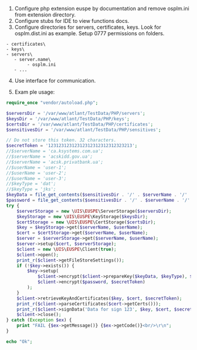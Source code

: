 1. Configure php extension euspe by documentation and remove osplm.ini from extension directory. 
2. Configure stubs for IDE to view functions docs.
3. Configure directories for servers, certificates, keys. 
   Look for osplm.dist.ini as example.
   Setup 0777 permissions on folders.
```
- certificates\
- keys\
- servers\
   - server.name\
        - osplm.ini
   - ...
```
4. Use interface for communication.

5. Exam ple usage:
```php
require_once "vendor/autoload.php";

$serversDir = '/var/www/atlant/TestData/PHP/servers';
$keysDir = '/var/www/atlant/TestData/PHP/keys';
$certsDir = '/var/www/atlant/TestData/PHP/certificates';
$sensitivesDir = '/var/www/atlant/TestData/PHP/sensitives';

// Do not store this token. 32 characters.
$secretToken = '12312312312312312312312312323213';
//$serverName = 'ca.ksystems.com.ua';
//$serverName = 'acskidd.gov.ua';
//$serverName = 'acsk.privatbank.ua';
//$userName = 'user-1';
//$userName = 'user-2';
//$userName = 'user-3';
//$keyType = 'dat';
//$keyType = 'jks';
$keyData = file_get_contents($sensitivesDir . '/' . $serverName . '/' . $userName . '/key.' . $keyType);
$password = file_get_contents($sensitivesDir . '/' . $serverName . '/' . $userName . '/password');
try {
    $serverStorage = new \UIS\EUSPE\ServerStorage($serversDir);
    $keyStorage = new \UIS\EUSPE\KeyStorage($keysDir);
    $certStorage = new \UIS\EUSPE\CertStorage($certsDir);
    $key = $keyStorage->get($serverName, $userName);
    $cert = $certStorage->get($serverName, $userName);
    $server = $serverStorage->get($serverName, $userName);
    $server->setup($cert, $serverStorage);
    $client = new \UIS\EUSPE\Client(true);
    $client->open();
    print_r($client->getFileStoreSettings());
    if (!$key->exists()) {
        $key->setup(
            $client->encrypt($client->prepareKey($keyData, $keyType), $secretToken),
            $client->encrypt($password, $secretToken)
        );
    }
    $client->retrieveKeyAndCertificates($key, $cert, $secretToken);
    print_r($client->parseCertificates($cert->getCerts()));
    print_r($client->signData('Data for sign 123', $key, $cert, $secretToken));
    $client->close();
} catch (Exception $ex) {
    print "FAIL {$ex->getMessage()} {$ex->getCode()}<br/>\r\n";
}

echo "Ok";
```